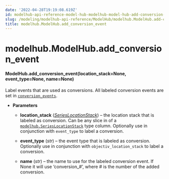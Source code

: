 ```yaml
---
date: '2022-04-28T19:19:08.619Z'
id: modelhub-api-reference-model-hub-modelhub-model-hub-add-conversion-event
slug: /modeling/modelhub-api-reference/ModelHub/modelhub.ModelHub.add-conversion-event/
title: modelhub.ModelHub.add_conversion_event
---
```


# modelhub.ModelHub.add_conversion_event


#### ModelHub.add_conversion_event(location_stack=None, event_type=None, name=None)
Label events that are used as conversions. All labeled conversion events are set in
[`conversion_events`](/docs/modeling/modelhub-api-reference/ModelHub/modelhub.ModelHub.conversion-events/#modelhub.ModelHub.conversion-events).


* **Parameters**

    
    * **location_stack** ([*SeriesLocationStack*](/docs/modeling/modelhub-api-reference/SeriesLocationStack/modelhub.SeriesLocationStack/#modelhub.SeriesLocationStack)) – the location stack that is labeled as conversion. Can be any slice in of a
    [`modelhub.SeriesLocationStack`](/docs/modeling/modelhub-api-reference/SeriesLocationStack/modelhub.SeriesLocationStack/#modelhub.SeriesLocationStack) type column. Optionally use in conjunction with
    `event_type` to label a conversion.


    * **event_type** (*str*) – the event type that is labeled as conversion. Optionally use in conjunction with
    `objectiv_location_stack` to label a conversion.


    * **name** (*str*) – the name to use for the labeled conversion event. If None it will use ‘conversion_#’,
    where # is the number of the added conversion.


<!-- !! processed by numpydoc !! -->

